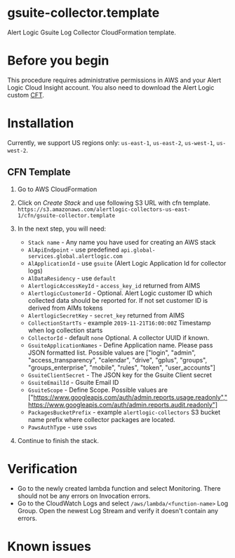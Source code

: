 # gsuite-collector.template

Alert Logic Gsuite Log Collector CloudFormation template.

 
# Before you begin

This procedure requires administrative permissions in AWS and your Alert Logic 
Cloud Insight account. You also need to download the Alert Logic custom [CFT](https://github.com/alertlogic/paws-collector/blob/master/collectors/gsuite/cfn/gsuite-collector.template).


# Installation

Currently, we support US regions only: `us-east-1`, `us-east-2`, `us-west-1`, 
`us-west-2`.


## CFN Template
1. Go to AWS CloudFormation 
1. Click on *Create Stack* and use following S3 URL with cfn template.
`https://s3.amazonaws.com/alertlogic-collectors-us-east-1/cfn/gsuite-collector.template`
1. In the next step, you will need:
   - `Stack name` - Any name you have used for creating an AWS stack
   - `AlApiEndpoint` - use predefined `api.global-services.global.alertlogic.com` 
   - `AlApplicationId` - use `gsuite` (Alert Logic Application Id for collector logs)  
   - `AlDataResidency` - use `default`
   - `AlertlogicAccessKeyId` - `access_key_id` returned from AIMS
   - `AlertlogicCustomerId` - Optional. Alert Logic customer ID which collected data should be reported for. If not set customer ID is derived from AIMs tokens
   - `AlertlogicSecretKey` - `secret_key` returned from AIMS
   - `CollectionStartTs` - example `2019-11-21T16:00:00Z` Timestamp when log collection starts
   - `CollectorId` - default `none` Optional. A collector UUID if known.
   - `GsuiteApplicationNames` - Define Application name. Please pass JSON formatted list. Possible values are ["login", "admin", "access_transparency", "calendar", "drive", "gplus", "groups", "groups_enterprise", "mobile", "rules", "token", "user_accounts"]
   - `GsuiteClientSecret` - The JSON key for the Gsuite Client secret
   - `GsuiteEmailId` - Gsuite Email ID
   - `GsuiteScope` - Define Scope. Possible values are ["https://www.googleapis.com/auth/admin.reports.usage.readonly","https://www.googleapis.com/auth/admin.reports.audit.readonly"]
   - `PackagesBucketPrefix` - example `alertlogic-collectors` S3 bucket name prefix where collector packages are located.
   - `PawsAuthType` - use `ssws`

1. Continue to finish the stack.


# Verification 
- Go to the newly created lambda function and select Monitoring. 
There should not be any errors on Invocation errors.
- Go to the CloudWatch Logs and select `/aws/lambda/<function-name>` Log 
Group. Open the newest Log Stream and verify it doesn't contain any errors.


# Known issues
